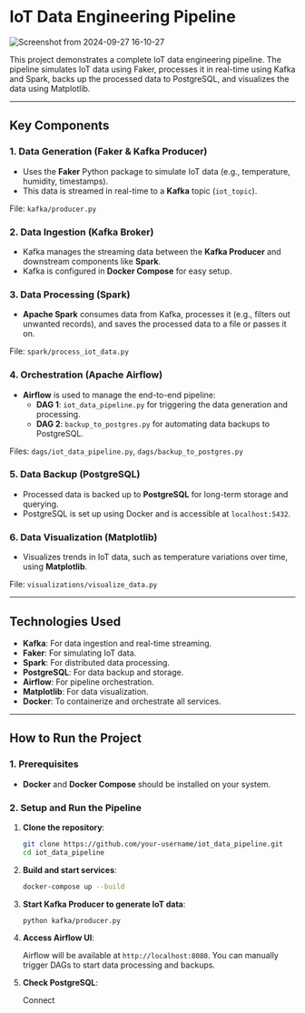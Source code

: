 # **IoT Data Engineering Pipeline**


![Screenshot from 2024-09-27 16-10-27](https://github.com/user-attachments/assets/d990c778-a8cc-4e45-822c-ad885ab9c3f5)


This project demonstrates a complete IoT data engineering pipeline. The pipeline simulates IoT data using Faker, processes it in real-time using Kafka and Spark, backs up the processed data to PostgreSQL, and visualizes the data using Matplotlib.

---

## **Key Components**

### 1. **Data Generation (Faker & Kafka Producer)**

- Uses the **Faker** Python package to simulate IoT data (e.g., temperature, humidity, timestamps).
- This data is streamed in real-time to a **Kafka** topic (`iot_topic`).
  
File: `kafka/producer.py`

### 2. **Data Ingestion (Kafka Broker)**

- Kafka manages the streaming data between the **Kafka Producer** and downstream components like **Spark**.
- Kafka is configured in **Docker Compose** for easy setup.

### 3. **Data Processing (Spark)**

- **Apache Spark** consumes data from Kafka, processes it (e.g., filters out unwanted records), and saves the processed data to a file or passes it on.
  
File: `spark/process_iot_data.py`

### 4. **Orchestration (Apache Airflow)**

- **Airflow** is used to manage the end-to-end pipeline:
  - **DAG 1**: `iot_data_pipeline.py` for triggering the data generation and processing.
  - **DAG 2**: `backup_to_postgres.py` for automating data backups to PostgreSQL.
  
Files: `dags/iot_data_pipeline.py`, `dags/backup_to_postgres.py`

### 5. **Data Backup (PostgreSQL)**

- Processed data is backed up to **PostgreSQL** for long-term storage and querying.
- PostgreSQL is set up using Docker and is accessible at `localhost:5432`.

### 6. **Data Visualization (Matplotlib)**

- Visualizes trends in IoT data, such as temperature variations over time, using **Matplotlib**.

File: `visualizations/visualize_data.py`

---

## **Technologies Used**

- **Kafka**: For data ingestion and real-time streaming.
- **Faker**: For simulating IoT data.
- **Spark**: For distributed data processing.
- **PostgreSQL**: For data backup and storage.
- **Airflow**: For pipeline orchestration.
- **Matplotlib**: For data visualization.
- **Docker**: To containerize and orchestrate all services.

---

## **How to Run the Project**

### **1. Prerequisites**

- **Docker** and **Docker Compose** should be installed on your system.

### **2. Setup and Run the Pipeline**

1. **Clone the repository**:

    ```bash
    git clone https://github.com/your-username/iot_data_pipeline.git
    cd iot_data_pipeline
    ```

2. **Build and start services**:

    ```bash
    docker-compose up --build
    ```

3. **Start Kafka Producer to generate IoT data**:

    ```bash
    python kafka/producer.py
    ```

4. **Access Airflow UI**:

    Airflow will be available at `http://localhost:8080`. You can manually trigger DAGs to start data processing and backups.

5. **Check PostgreSQL**:

    Connect 
